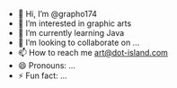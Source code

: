 - 👋 Hi, I’m @grapho174
- 👀 I’m interested in graphic arts
- 🌱 I’m currently learning Java
- 💞️ I’m looking to collaborate on ...
- 📫 How to reach me art@dot-island.com
- 😄 Pronouns: ...
- ⚡ Fun fact: ...

<!---
grapho174/grapho174 is a ✨ special ✨ repository because its `README.md` (this file) appears on your GitHub profile.
You can click the Preview link to take a look at your changes.
--->
